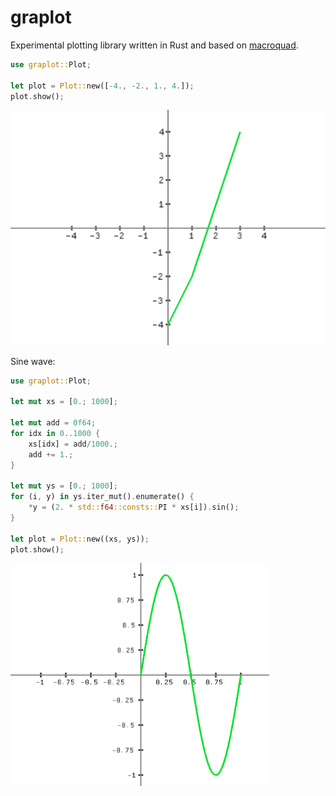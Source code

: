 # graplot

Experimental plotting library written in Rust and based on [macroquad].

[macroquad]: https://github.com/not-fl3/macroquad

```rust
use graplot::Plot;

let plot = Plot::new([-4., -2., 1., 4.]);
plot.show();
```
![plot1](plot1.png)

Sine wave:
```rust
use graplot::Plot;

let mut xs = [0.; 1000]; 

let mut add = 0f64;
for idx in 0..1000 {
    xs[idx] = add/1000.;
    add += 1.;
}
    
let mut ys = [0.; 1000];
for (i, y) in ys.iter_mut().enumerate() {
    *y = (2. * std::f64::consts::PI * xs[i]).sin();
}

let plot = Plot::new((xs, ys));
plot.show();
```

![Sinewave](sine_wave.png)
